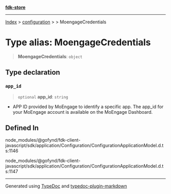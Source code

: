 [**fdk-store**](../../../README.md)
***

[Index](../../../API.md) > [configuration](../../README.md) > [<internal>](../README.md) > MoengageCredentials

# Type alias: MoengageCredentials

> **MoengageCredentials**: `object`

## Type declaration

### `app_id`

> `optional` **app\_id**: `string`

- APP ID provided by MoEngage to identify a
specific app. The app_id for your MoEngage account is available on the
MoEngage Dashboard.

## Defined In

node\_modules/@gofynd/fdk-client-javascript/sdk/application/Configuration/ConfigurationApplicationModel.d.ts:1146

node\_modules/@gofynd/fdk-client-javascript/sdk/application/Configuration/ConfigurationApplicationModel.d.ts:1147

***
Generated using [TypeDoc](https://typedoc.org/) and [typedoc-plugin-markdown](https://www.npmjs.com/package/typedoc-plugin-markdown)
